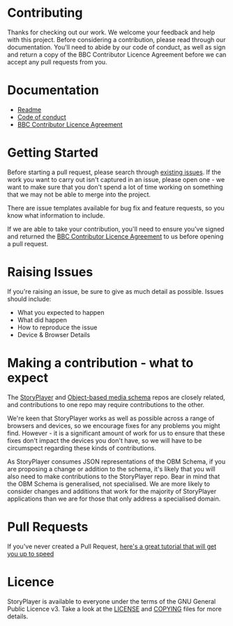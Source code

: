 Contributing
============

Thanks for checking out our work. We welcome your feedback and help with this project. Before considering a contribution, please read through our documentation. You'll need to abide by our code of conduct, as well as sign and return a copy of the BBC Contributor Licence Agreement before we can accept any pull requests from you.

Documentation
=============

* [Readme](../README.md)
* [Code of conduct](../CODE_OF_CONDUCT.md)
* [BBC Contributor Licence Agreement](BBC_Contributor_Licence_Agreement_StoryPlayer.pdf)

Getting Started
===============
Before starting a pull request, please search through [existing issues](https://github.com/bbc/rd-ux-storyplayer/issues). If the work you want to carry out isn't captured in an issue, please open one - we want to make sure that you don't spend a lot of time working on something that we may not be able to merge into the project. 

There are issue templates available for bug fix and feature requests, so you know what information to include.

If we are able to take your contribution, you'll need to ensure you've signed and returned the [BBC Contributor Licence Agreement](BBC_Contributor_Licence_Agreement_StoryPlayer.pdf) to us before opening a pull request.

Raising Issues
==============
If you're raising an issue, be sure to give as much detail as possible. 
Issues should include:

* What you expected to happen
* What did happen
* How to reproduce the issue
* Device & Browser Details

Making a contribution - what to expect
======================================

The [StoryPlayer](https://github.com/bbc/rd-ux-storyplayer/) and [Object-based media schema](https://github.com/bbc/object-based-media-schema) repos are closely related, and contributions to one repo may require contributions to the other.

We're keen that StoryPlayer works as well as possible across a range of browsers and devices, so we encourage fixes for any problems you might find. However - it is a significant amount of work for us to ensure that these fixes don't impact the devices you don't have, so we will have to be circumspect regarding these kinds of contributions.

As StoryPlayer consumes JSON representations of the OBM Schema, if you are proposing a change or addition to the schema, it's likely that you will also need to make contributions to the StoryPlayer repo. Bear in mind that the OBM Schema is generalised, not specialised. We are more likely to consider changes and additions that work for the majority of StoryPlayer applications than we are for those that only address a specialised domain.

Pull Requests
=============
If you've never created a Pull Request, [here's a great tutorial that will get you up to speed](https://egghead.io/courses/how-to-contribute-to-an-open-source-project-on-github)

Licence
=======
StoryPlayer is available to everyone under the terms of the GNU General Public Licence v3. Take a look at the [LICENSE](../LICENCE) and [COPYING](../COPYING) files for more details.
